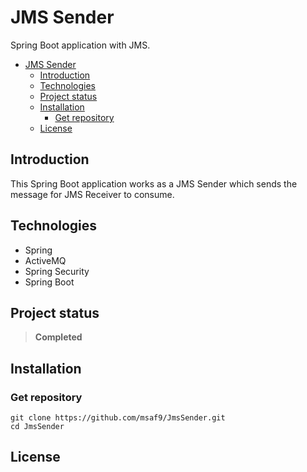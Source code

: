 # JMS Sender
Spring Boot application with JMS.

- [JMS Sender](#jms-sender)
  - [Introduction](#introduction)
  - [Technologies](#technologies)
  - [Project status](#project-status)
  - [Installation](#installation)
    - [Get repository](#get-repository)
  - [License](#license)

## Introduction
This Spring Boot application works as a JMS Sender which sends the message for JMS Receiver to consume.

## Technologies
- Spring
- ActiveMQ
- Spring Security
- Spring Boot

## Project status
> **Completed**

## Installation
### Get repository
```git
git clone https://github.com/msaf9/JmsSender.git
cd JmsSender
```

## License
